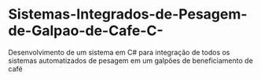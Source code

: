 # Sistemas-Integrados-de-Pesagem-de-Galpao-de-Cafe-C-
Desenvolvimento de um sistema em C# para integração de todos os sistemas automatizados de pesagem em um galpões de beneficiamento de café
